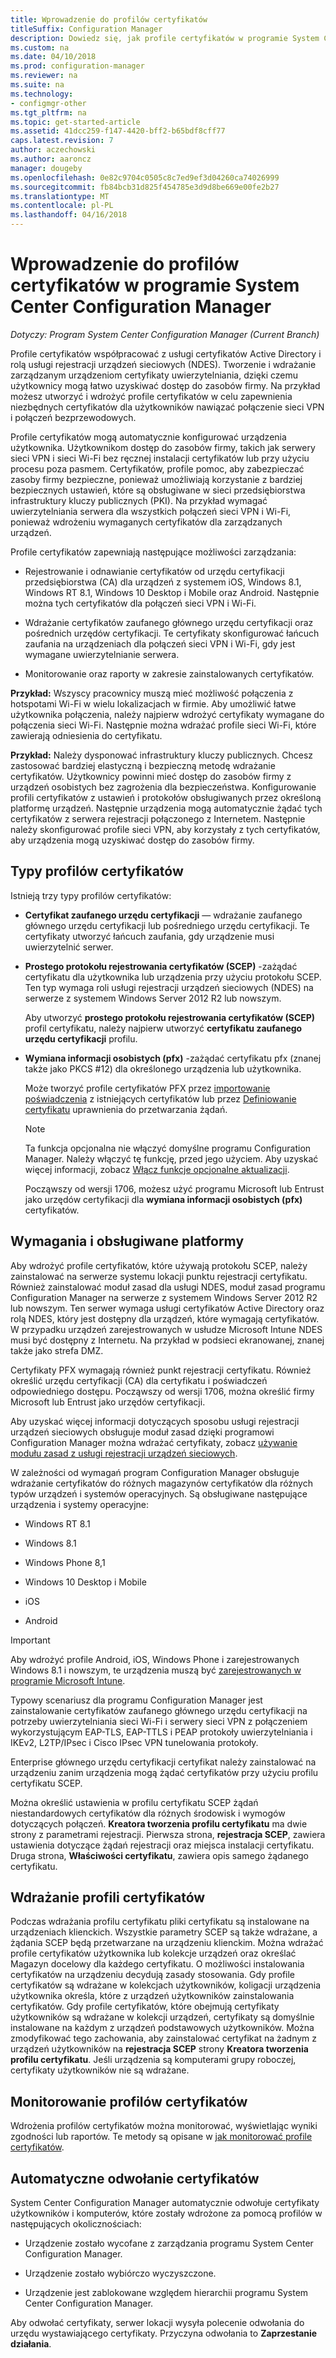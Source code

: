 ```yaml
---
title: Wprowadzenie do profilów certyfikatów
titleSuffix: Configuration Manager
description: Dowiedz się, jak profile certyfikatów w programie System Center Configuration Manager działają z usługami certyfikatów w usłudze Active Directory.
ms.custom: na
ms.date: 04/10/2018
ms.prod: configuration-manager
ms.reviewer: na
ms.suite: na
ms.technology:
- configmgr-other
ms.tgt_pltfrm: na
ms.topic: get-started-article
ms.assetid: 41dcc259-f147-4420-bff2-b65bdf8cff77
caps.latest.revision: 7
author: aczechowski
ms.author: aaroncz
manager: dougeby
ms.openlocfilehash: 0e82c9704c0505c8c7ed9ef3d04260ca74026999
ms.sourcegitcommit: fb84bcb31d825f454785e3d9d8be669e00fe2b27
ms.translationtype: MT
ms.contentlocale: pl-PL
ms.lasthandoff: 04/16/2018
---
```

# <a name="introduction-to-certificate-profiles-in-system-center-configuration-manager"></a>Wprowadzenie do profilów certyfikatów w programie System Center Configuration Manager

*Dotyczy: Program System Center Configuration Manager (Current Branch)*


Profile certyfikatów współpracować z usługi certyfikatów Active Directory i rolą usługi rejestracji urządzeń sieciowych (NDES). Tworzenie i wdrażanie zarządzanym urządzeniom certyfikaty uwierzytelniania, dzięki czemu użytkownicy mogą łatwo uzyskiwać dostęp do zasobów firmy. Na przykład możesz utworzyć i wdrożyć profile certyfikatów w celu zapewnienia niezbędnych certyfikatów dla użytkowników nawiązać połączenie sieci VPN i połączeń bezprzewodowych.

Profile certyfikatów mogą automatycznie konfigurować urządzenia użytkownika. Użytkownikom dostęp do zasobów firmy, takich jak serwery sieci VPN i sieci Wi-Fi bez ręcznej instalacji certyfikatów lub przy użyciu procesu poza pasmem. Certyfikatów, profile pomoc, aby zabezpieczać zasoby firmy bezpieczne, ponieważ umożliwiają korzystanie z bardziej bezpiecznych ustawień, które są obsługiwane w sieci przedsiębiorstwa infrastruktury kluczy publicznych (PKI). Na przykład wymagać uwierzytelniania serwera dla wszystkich połączeń sieci VPN i Wi-Fi, ponieważ wdrożeniu wymaganych certyfikatów dla zarządzanych urządzeń.   

Profile certyfikatów zapewniają następujące możliwości zarządzania:  

-   Rejestrowanie i odnawianie certyfikatów od urzędu certyfikacji przedsiębiorstwa (CA) dla urządzeń z systemem iOS, Windows 8.1, Windows RT 8.1, Windows 10 Desktop i Mobile oraz Android. Następnie można tych certyfikatów dla połączeń sieci VPN i Wi-Fi.  

-   Wdrażanie certyfikatów zaufanego głównego urzędu certyfikacji oraz pośrednich urzędów certyfikacji. Te certyfikaty skonfigurować łańcuch zaufania na urządzeniach dla połączeń sieci VPN i Wi-Fi, gdy jest wymagane uwierzytelnianie serwera.  

-   Monitorowanie oraz raporty w zakresie zainstalowanych certyfikatów.  

**Przykład:** Wszyscy pracownicy muszą mieć możliwość połączenia z hotspotami Wi-Fi w wielu lokalizacjach w firmie. Aby umożliwić łatwe użytkownika połączenia, należy najpierw wdrożyć certyfikaty wymagane do połączenia sieci Wi-Fi. Następnie można wdrażać profile sieci Wi-Fi, które zawierają odniesienia do certyfikatu.  

**Przykład:** Należy dysponować infrastruktury kluczy publicznych. Chcesz zastosować bardziej elastyczną i bezpieczną metodę wdrażanie certyfikatów. Użytkownicy powinni mieć dostęp do zasobów firmy z urządzeń osobistych bez zagrożenia dla bezpieczeństwa. Konfigurowanie profili certyfikatów z ustawień i protokołów obsługiwanych przez określoną platformę urządzeń. Następnie urządzenia mogą automatycznie żądać tych certyfikatów z serwera rejestracji połączonego z Internetem. Następnie należy skonfigurować profile sieci VPN, aby korzystały z tych certyfikatów, aby urządzenia mogą uzyskiwać dostęp do zasobów firmy.  



## <a name="types-of-certificate-profiles"></a>Typy profilów certyfikatów  
 Istnieją trzy typy profilów certyfikatów:  

-   **Certyfikat zaufanego urzędu certyfikacji** — wdrażanie zaufanego głównego urzędu certyfikacji lub pośredniego urzędu certyfikacji. Te certyfikaty utworzyć łańcuch zaufania, gdy urządzenie musi uwierzytelnić serwer.  

-   **Prostego protokołu rejestrowania certyfikatów (SCEP)** -zażądać certyfikatu dla użytkownika lub urządzenia przy użyciu protokołu SCEP. Ten typ wymaga roli usługi rejestracji urządzeń sieciowych (NDES) na serwerze z systemem Windows Server 2012 R2 lub nowszym.

    Aby utworzyć **prostego protokołu rejestrowania certyfikatów (SCEP)** profil certyfikatu, należy najpierw utworzyć **certyfikatu zaufanego urzędu certyfikacji** profilu.

-   **Wymiana informacji osobistych (pfx)** -zażądać certyfikatu pfx (znanej także jako PKCS #12) dla określonego urządzenia lub użytkownika.<!--1321368-->  

    Może tworzyć profile certyfikatów PFX przez [importowanie poświadczenia](/sccm/mdm/deploy-use/import-pfx-certificate-profiles) z istniejących certyfikatów lub przez [Definiowanie certyfikatu](/sccm/mdm/deploy-use/create-pfx-certificate-profiles) uprawnienia do przetwarzania żądań.

    > [!Note]  
    > Ta funkcja opcjonalna nie włączyć domyślne programu Configuration Manager. Należy włączyć tę funkcję, przed jego użyciem. Aby uzyskać więcej informacji, zobacz [Włącz funkcje opcjonalne aktualizacji](/sccm/core/servers/manage/install-in-console-updates#bkmk_options).<!--505213-->  

    Począwszy od wersji 1706, możesz użyć programu Microsoft lub Entrust jako urzędów certyfikacji dla **wymiana informacji osobistych (pfx)** certyfikatów.


## <a name="requirements-and-supported-platforms"></a>Wymagania i obsługiwane platformy  
Aby wdrożyć profile certyfikatów, które używają protokołu SCEP, należy zainstalować na serwerze systemu lokacji punktu rejestracji certyfikatu. Również zainstalować moduł zasad dla usługi NDES, moduł zasad programu Configuration Manager na serwerze z systemem Windows Server 2012 R2 lub nowszym. Ten serwer wymaga usługi certyfikatów Active Directory oraz rolą NDES, który jest dostępny dla urządzeń, które wymagają certyfikatów. W przypadku urządzeń zarejestrowanych w usłudze Microsoft Intune NDES musi być dostępny z Internetu. Na przykład w podsieci ekranowanej, znanej także jako strefa DMZ.  

Certyfikaty PFX wymagają również punkt rejestracji certyfikatu. Również określić urzędu certyfikacji (CA) dla certyfikatu i poświadczeń odpowiedniego dostępu. Począwszy od wersji 1706, można określić firmy Microsoft lub Entrust jako urzędów certyfikacji.  

Aby uzyskać więcej informacji dotyczących sposobu usługi rejestracji urządzeń sieciowych obsługuje moduł zasad dzięki programowi Configuration Manager można wdrażać certyfikaty, zobacz [używanie modułu zasad z usługi rejestracji urządzeń sieciowych](http://go.microsoft.com/fwlink/p/?LinkId=328657).  

W zależności od wymagań program Configuration Manager obsługuje wdrażanie certyfikatów do różnych magazynów certyfikatów dla różnych typów urządzeń i systemów operacyjnych. Są obsługiwane następujące urządzenia i systemy operacyjne:  

-   Windows RT 8.1  

-   Windows 8.1  

-   Windows Phone 8,1  

-   Windows 10 Desktop i Mobile  

-   iOS  

-   Android  

> [!IMPORTANT]  
>  Aby wdrożyć profile Android, iOS, Windows Phone i zarejestrowanych Windows 8.1 i nowszym, te urządzenia muszą być [zarejestrowanych w programie Microsoft Intune](/intune/device-enrollment).   

Typowy scenariusz dla programu Configuration Manager jest zainstalowanie certyfikatów zaufanego głównego urzędu certyfikacji na potrzeby uwierzytelniania sieci Wi-Fi i serwery sieci VPN z połączeniem wykorzystującym EAP-TLS, EAP-TTLS i PEAP protokoły uwierzytelniania i IKEv2, L2TP/IPsec i Cisco IPsec VPN tunelowania protokoły.  

Enterprise głównego urzędu certyfikacji certyfikat należy zainstalować na urządzeniu zanim urządzenia mogą żądać certyfikatów przy użyciu profilu certyfikatu SCEP.  

Można określić ustawienia w profilu certyfikatu SCEP żądań niestandardowych certyfikatów dla różnych środowisk i wymogów dotyczących połączeń. **Kreatora tworzenia profilu certyfikatu** ma dwie strony z parametrami rejestracji. Pierwsza strona, **rejestracja SCEP**, zawiera ustawienia dotyczące żądań rejestracji oraz miejsca instalacji certyfikatu. Druga strona, **Właściwości certyfikatu**, zawiera opis samego żądanego certyfikatu.  

## <a name="deploying-certificate-profiles"></a>Wdrażanie profili certyfikatów  
 Podczas wdrażania profilu certyfikatu pliki certyfikatu są instalowane na urządzeniach klienckich. Wszystkie parametry SCEP są także wdrażane, a żądania SCEP będą przetwarzane na urządzeniu klienckim. Można wdrażać profile certyfikatów użytkownika lub kolekcje urządzeń oraz określać Magazyn docelowy dla każdego certyfikatu. O możliwości instalowania certyfikatów na urządzeniu decydują zasady stosowania. Gdy profile certyfikatów są wdrażane w kolekcjach użytkowników, koligacji urządzenia użytkownika określa, które z urządzeń użytkowników zainstalowania certyfikatów. Gdy profile certyfikatów, które obejmują certyfikaty użytkowników są wdrażane w kolekcji urządzeń, certyfikaty są domyślnie instalowane na każdym z urządzeń podstawowych użytkowników. Można zmodyfikować tego zachowania, aby zainstalować certyfikat na żadnym z urządzeń użytkowników na **rejestracja SCEP** strony **Kreatora tworzenia profilu certyfikatu**. Jeśli urządzenia są komputerami grupy roboczej, certyfikaty użytkowników nie są wdrażane.  

## <a name="monitoring-certificate-profiles"></a>Monitorowanie profilów certyfikatów  

Wdrożenia profilów certyfikatów można monitorować, wyświetlając wyniki zgodności lub raportów. Te metody są opisane w [jak monitorować profile certyfikatów](/sccm/protect/deploy-use/monitor-certificate-profiles).


## <a name="automatic-revocation-of-certificates"></a>Automatyczne odwołanie certyfikatów  
 System Center Configuration Manager automatycznie odwołuje certyfikaty użytkowników i komputerów, które zostały wdrożone za pomocą profilów w następujących okolicznościach:  

-   Urządzenie zostało wycofane z zarządzania programu System Center Configuration Manager.  

-   Urządzenie zostało wybiórczo wyczyszczone.  

-   Urządzenie jest zablokowane względem hierarchii programu System Center Configuration Manager.  

 Aby odwołać certyfikaty, serwer lokacji wysyła polecenie odwołania do urzędu wystawiającego certyfikaty. Przyczyna odwołania to **Zaprzestanie działania**.  
